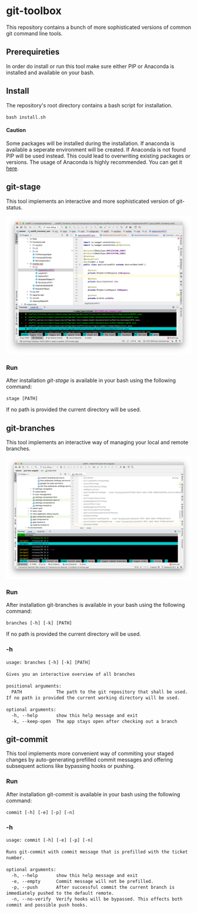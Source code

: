 # git-toolbox

This repository contains a bunch of more sophisticated versions of common git command line tools.

## Prerequireties

In order do install or run this tool make sure either PIP or Anaconda is installed and available on your bash.


## Install

The repository's root directory contains a bash script for installation.

`bash install.sh`

#### Caution

Some packages will be installed during the installation. If anaconda is available a seperate environment will be created. If Anaconda is not found PIP will be used instead. This could lead to overwriting existing packages or versions. The usage of Anaconda is highly recommended. You can get it [here](https://www.anaconda.com/).

## git-stage

This tool implements an interactive and more sophisticated version of git-status.

![screenshot](doc/screenshot_stage.png)

### Run

After installation _git-stage_ is available in your bash using the following command:

`stage [PATH]`

If no path is provided the current directory will be used.

## git-branches

This tool implements an interactive way of managing your local and remote branches.

![screenshot](doc/screenshot_branches.png)

### Run

After installation git-branches is available in your bash using the following command:

``branches [-h] [-k] [PATH]``

If no path is provided the current directory will be used.

### -h

```
usage: branches [-h] [-k] [PATH]

Gives you an interactive overview of all branches

positional arguments:
  PATH             The path to the git repository that shall be used. If no path is provided the current working directory will be used.

optional arguments:
  -h, --help       show this help message and exit
  -k, --keep-open  The app stays open after checking out a branch
```

## git-commit

This tool implements more convenient way of commiting your staged changes by auto-generating prefilled commit messages and offering subsequent actions like bypassing hooks or pushing.

### Run

After installation git-commit is available in your bash using the following command:

``commit [-h] [-e] [-p] [-n]``

### -h

```
usage: commit [-h] [-e] [-p] [-n]

Runs git-commit with commit message that is prefilled with the ticket number.

optional arguments:
  -h, --help       show this help message and exit
  -e, --empty      Commit message will not be prefilled.
  -p, --push       After successful commit the current branch is immediately pushed to the default remote.
  -n, --no-verify  Verify hooks will be bypassed. This effects both commit and possible push hooks.
```